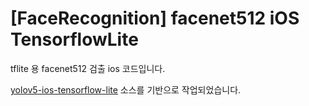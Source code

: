 # [FaceRecognition] facenet512 iOS TensorflowLite

tflite 용 facenet512 검출 ios 코드입니다.

[yolov5-ios-tensorflow-lite](https://github.com/aqntks/yolov5-ios-tensorflow-lite) 소스를 기반으로 작업되었습니다.
